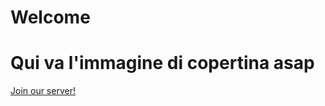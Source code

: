 <base target="_blank">

# Welcome

# Qui va l'immagine di copertina asap

[Join our server!](http://localhost:8080)